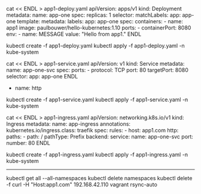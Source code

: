 cat << ENDL > app1-deploy.yaml
  apiVersion: apps/v1
  kind: Deployment
  metadata:
    name: app-one
  spec:
    replicas: 1
    selector:
      matchLabels:
        app: app-one
    template:
      metadata:
        labels:
          app: app-one
      spec:
        containers:
        - name: app1
          image: paulbouwer/hello-kubernetes:1.10
          ports:
          - containerPort: 8080
          env:
          - name: MESSAGE
            value: "Hello from app1."
ENDL

kubectl create -f app1-deploy.yaml
kubectl apply -f app1-deploy.yaml -n kube-system

cat << ENDL > app1-service.yaml
  apiVersion: v1
  kind: Service
  metadata:
    name: app-one-svc
  spec:
    ports:
    - protocol: TCP
      port: 80
      targetPort: 8080
    selector:
      app: app-one
ENDL

- name: http

kubectl create -f app1-service.yaml
kubectl apply -f app1-service.yaml -n kube-system

cat << ENDL > app1-ingress.yaml
  apiVersion: networking.k8s.io/v1
  kind: Ingress
  metadata:
    name: app-ingress
    annotations:
      kubernetes.io/ingress.class: traefik
  spec:
    rules:
    - host: app1.com
      http:
        paths:
        - path: /
          pathType: Prefix
          backend:
            service:
              name: app-one-svc
              port: 
                number: 80
ENDL

kubectl create -f app1-ingress.yaml
kubectl apply -f app1-ingress.yaml -n kube-system

---------------------------

kubectl get all --all-namespaces
kubectl delete namespaces <NAME>
kubectl delete -f  <FILE>
curl -H "Host:app1.com" 192.168.42.110
vagrant rsync-auto